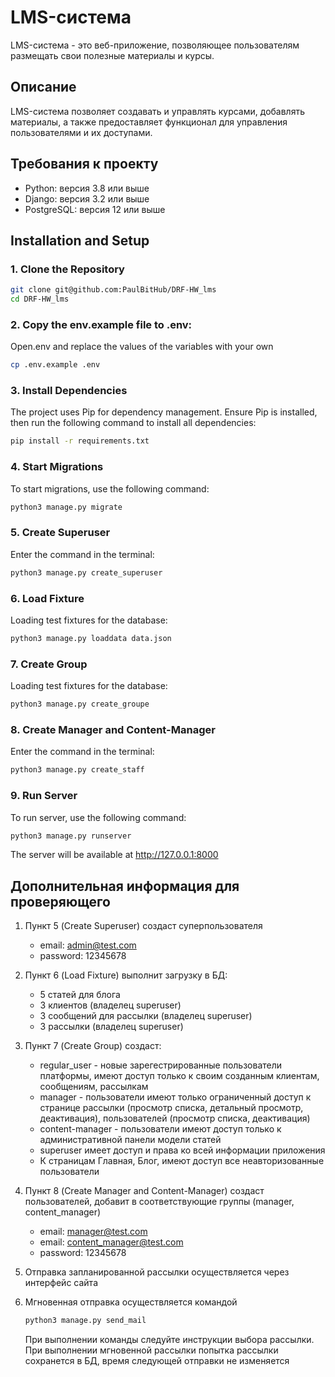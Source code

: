 # LMS-система 

LMS-система - это веб-приложение, позволяющее пользователям размещать свои полезные материалы и курсы.

## Описание

LMS-система позволяет создавать и управлять курсами, добавлять материалы, а также предоставляет функционал для управления пользователями и их доступами.

## Требования к проекту

* Python: версия 3.8 или выше
* Django: версия 3.2 или выше
* PostgreSQL: версия 12 или выше


## Installation and Setup

### 1. Clone the Repository

```bash
git clone git@github.com:PaulBitHub/DRF-HW_lms
cd DRF-HW_lms
```
### 2. Copy the env.example file to .env:

Open.env and replace the values of the variables with your own

```bash
cp .env.example .env
```

### 3. Install Dependencies
The project uses Pip for dependency management. Ensure Pip is installed, then run the following command to install all dependencies:
```bash
pip install -r requirements.txt
```
### 4. Start Migrations
To start migrations, use the following command:
```bash
python3 manage.py migrate
```

### 5. Create Superuser
Enter the command in the terminal:
```bash
python3 manage.py create_superuser
```

### 6. Load Fixture
Loading test fixtures for the database:
```bash
python3 manage.py loaddata data.json
```

### 7. Create Group
Loading test fixtures for the database:
```bash
python3 manage.py create_groupe
```


### 8. Create Manager and Content-Manager
Enter the command in the terminal:
```bash
python3 manage.py create_staff
```


### 9. Run Server
To run server, use the following command:
```bash
python3 manage.py runserver
```
The server will be available at http://127.0.0.1:8000

## Дополнительная информация для проверяющего
1. Пункт 5 (Create Superuser) создаст суперпользователя
    * email: admin@test.com
    * password: 12345678
2. Пункт 6 (Load Fixture) выполнит загрузку в БД:
   * 5 статей для блога
   * 3 клиентов (владелец superuser)
   * 3 сообщений для рассылки (владелец superuser)
   * 3 рассылки (владелец superuser)
3. Пункт 7 (Create Group) создаст:
   * regular_user - новые зарегестрированные пользователи платформы, имеют доступ только к своим созданным клиентам, сообщениям, рассылкам
   * manager - пользователи имеют только ограниченный доступ к странице рассылки (просмотр списка, детальный просмотр, деактивация), пользователей (просмотр списка, деактивация)
   * content-manager - пользователи имеют доступ только к административной панели модели статей
   * superuser имеет доступ и права ко всей информации приложения
   * К страницам Главная, Блог, имеют доступ все неавторизованные пользователи

4. Пункт 8 (Create Manager and Content-Manager) создаст пользователей, добавит в соответствующие группы (manager, content_manager)
    * email: manager@test.com
    * email: content_manager@test.com
    * password: 12345678
5. Отправка запланированной рассылки осуществляется через интерфейс сайта
6. Мгновенная отправка осуществляется командой
    ```bash
    python3 manage.py send_mail
    ```
   При выполнении команды следуйте инструкции выбора рассылки. При выполнении мгновенной рассылки попытка рассылки сохранется в БД, время следующей отправки не изменяется

